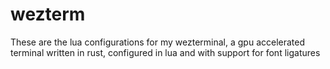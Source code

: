 # wezterm
These are the lua configurations for my wezterminal, a gpu accelerated terminal written in rust, configured in lua and with support for font ligatures
